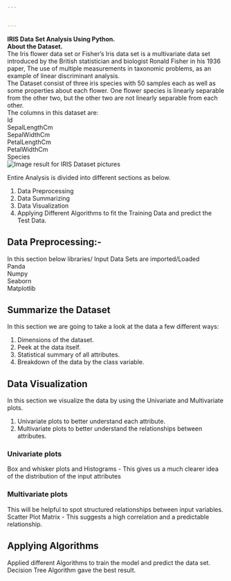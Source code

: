 ```yaml
---


---
```


<p><strong>IRIS Data Set Analysis Using Python.</strong><br>
<strong>About the Dataset.</strong><br>
The Iris flower data set or Fisher’s Iris data set is a multivariate data set introduced by the British statistician and biologist Ronald Fisher in his 1936 paper, The use of multiple measurements in taxonomic problems, as an example of linear discriminant analysis.<br>
The Dataset consist of three iris species with 50 samples each as well as some properties about each flower. One flower species is linearly separable from the other two, but the other two are not linearly separable from each other.<br>
The columns in this dataset are:<br>
Id<br>
SepalLengthCm<br>
SepalWidthCm<br>
PetalLengthCm<br>
PetalWidthCm<br>
Species<br>
<img src="https://s3.amazonaws.com/assets.datacamp.com/blog_assets/Machine+Learning+R/iris-machinelearning.png" alt="Image result for IRIS Dataset pictures"></p>
<p>Entire Analysis is divided into different sections as below.</p>
<ol>
<li>Data Preprocessing</li>
<li>Data Summarizing</li>
<li>Data Visualization</li>
<li>Applying Different Algorithms to fit the Training Data and predict the Test Data.</li>
</ol>
<h2 id="data-preprocessing-">Data Preprocessing:-</h2>
<p>In this section below libraries/ Input Data Sets are imported/Loaded<br>
Panda<br>
Numpy<br>
Seaborn<br>
Matplotlib</p>
<h2 id="summarize-the-dataset">Summarize the Dataset</h2>
<p>In this section we are going to take a look at the data a few different ways:</p>
<ol>
<li>Dimensions of the dataset.</li>
<li>Peek at the data itself.</li>
<li>Statistical summary of all attributes.</li>
<li>Breakdown of the data by the class variable.</li>
</ol>
<h2 id="data-visualization">Data Visualization</h2>
<p>In this section we visualize the data by using the Univariate and Multivariate plots.</p>
<ol>
<li>Univariate plots to better understand each attribute.</li>
<li>Multivariate plots to better understand the relationships between attributes.</li>
</ol>
<h3 id="univariate-plots">Univariate plots</h3>
<p>Box and whisker plots and Histograms - This gives us a much clearer idea of the distribution of the input attributes</p>
<h3 id="multivariate-plots">Multivariate plots</h3>
<p>This will be helpful to spot structured relationships between input variables.<br>
Scatter Plot Matrix - This suggests a high correlation and a predictable relationship.</p>
<h2 id="applying-algorithms">Applying Algorithms</h2>
<p>Applied different Algorithms to train the model and predict the data set.<br>
Decision Tree Algorithm gave the best result.</p>

